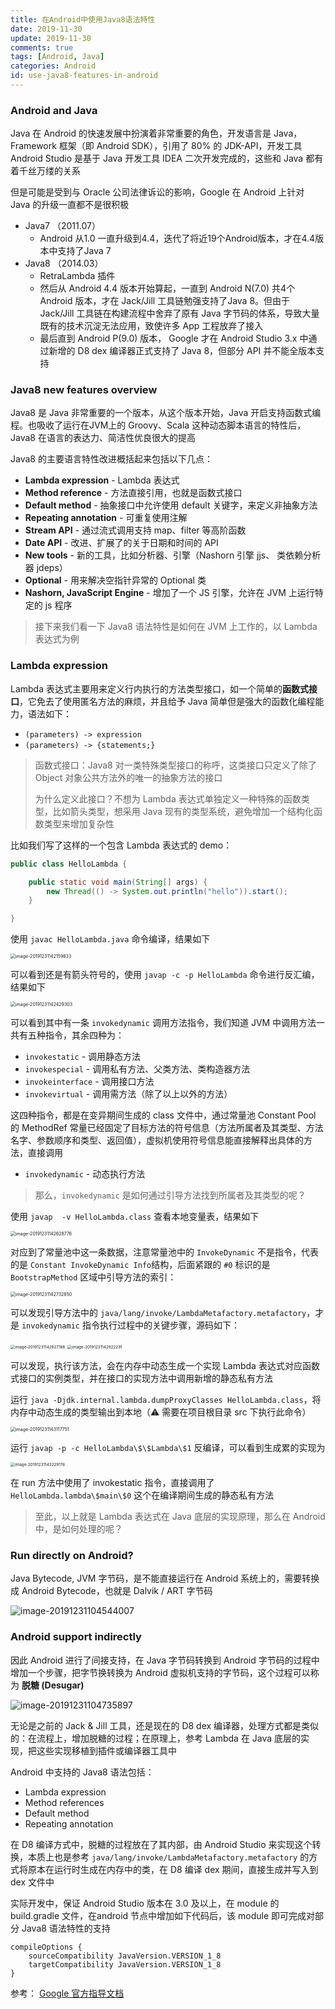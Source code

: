 ```yaml
---
title: 在Android中使用Java8语法特性
date: 2019-11-30
update: 2019-11-30
comments: true
tags: [Android, Java]
categories: Android
id: use-java8-features-in-android
---
```


<!---more--->

### Android and Java

Java 在 Android 的快速发展中扮演着非常重要的角色，开发语言是 Java，Framework 框架（即 Android SDK），引用了 80% 的 JDK-API，开发工具 Android Studio 是基于 Java 开发工具 IDEA 二次开发完成的，这些和 Java 都有着千丝万缕的关系

但是可能是受到与 Oracle 公司法律诉讼的影响，Google 在 Android 上针对 Java 的升级一直都不是很积极

- Java7 （2011.07）
  - Android 从1.0 一直升级到4.4，迭代了将近19个Android版本，才在4.4版本中支持了Java 7
- Java8 （2014.03）
  - RetraLambda 插件
  - 然后从 Android 4.4 版本开始算起，一直到 Android N(7.0) 共4个 Android 版本，才在 Jack/Jill 工具链勉强支持了Java 8。但由于 Jack/Jill 工具链在构建流程中舍弃了原有 Java 字节码的体系，导致大量既有的技术沉淀无法应用，致使许多 App 工程放弃了接入
  - 最后直到 Android P(9.0) 版本， Google 才在 Android Studio 3.x 中通过新增的 D8 dex 编译器正式支持了 Java 8，但部分 API 并不能全版本支持

### Java8 new features overview

Java8 是 Java 非常重要的一个版本，从这个版本开始，Java 开启支持函数式编程。也吸收了运行在JVM上的 Groovy、Scala 这种动态脚本语言的特性后，Java8 在语言的表达力、简洁性优良很大的提高

Java8 的主要语言特性改进概括起来包括以下几点：

- **Lambda expression** - Lambda 表达式
- **Method reference** - 方法直接引用，也就是函数式接口
- **Default method** - 抽象接口中允许使用 default 关键字，来定义非抽象方法
- **Repeating annotation** - 可重复使用注解
- **Stream API** - 通过流式调用支持 map、filter 等高阶函数
- **Date API** - 改进、扩展了的关于日期和时间的 API
- **New tools** - 新的工具，比如分析器、引擎（Nashorn 引擎 jjs、 类依赖分析器 jdeps）
- **Optional** - 用来解决空指针异常的 Optional 类
- **Nashorn, JavaScript Engine** - 增加了一个 JS 引擎，允许在 JVM 上运行特定的 js 程序

> 接下来我们看一下 Java8 语法特性是如何在 JVM 上工作的，以 Lambda 表达式为例

### Lambda expression

Lambda 表达式主要用来定义行内执行的方法类型接口，如一个简单的**函数式接口**，它免去了使用匿名方法的麻烦，并且给予 Java 简单但是强大的函数化编程能力，语法如下：

- `(parameters) -> expression`
- `(parameters) -> {statements;}`

> 函数式接口：Java8 对一类特殊类型接口的称呼，这类接口只定义了除了 Object 对象公共方法外的唯一的抽象方法的接口
>
> 为什么定义此接口？不想为 Lambda 表达式单独定义一种特殊的函数类型，比如箭头类型，想采用 Java 现有的类型系统，避免增加一个结构化函数类型来增加复杂性

比如我们写了这样的一个包含 Lambda 表达式的 demo：

```java
public class HelloLambda {

    public static void main(String[] args) {
        new Thread(() -> System.out.println("hello")).start();
    }

}
```

使用  `javac HelloLambda.java` 命令编译，结果如下

<img src="../images/image-20191231142159833.png" alt="image-20191231142159833" style="zoom: 50%;" />

可以看到还是有箭头符号的，使用 `javap -c -p HelloLambda` 命令进行反汇编，结果如下

<img src="../images/image-20191231142429303.png" alt="image-20191231142429303" style="zoom: 50%;" />

可以看到其中有一条 `invokedynamic` 调用方法指令，我们知道 JVM 中调用方法一共有五种指令，其余四种为：

- `invokestatic` - 调用静态方法
- `invokespecial` - 调用私有方法、父类方法、类构造器方法
- `invokeinterface` - 调用接口方法
- `invokevirtual` - 调用需方法（除了以上以外的方法）

这四种指令，都是在变异期间生成的 class 文件中，通过常量池 Constant Pool 的 MethodRef 常量已经固定了目标方法的符号信息（方法所属者及其类型、方法名字、参数顺序和类型、返回值），虚拟机使用符号信息能直接解释出具体的方法，直接调用

- `invokedynamic` - 动态执行方法

> 那么，`invokedynamic` 是如何通过引导方法找到所属者及其类型的呢？

使用 `javap  -v HelloLambda.class` 查看本地变量表，结果如下

<img src="/Users/liuxia/Library/Mobile Documents/com~apple~CloudDocs/Workspace/Blog/source/images/image-20191231142628776.png" alt="image-20191231142628776" style="zoom:50%;" />

对应到了常量池中这一条数据，注意常量池中的 `InvokeDynamic` 不是指令，代表的是 `Constant InvokeDynamic Info`结构，后面紧跟的 `#0` 标识的是 `BootstrapMethod` 区域中引导方法的索引：

<img src="../images/image-20191231142732850.png" alt="image-20191231142732850" style="zoom:50%;" />

可以发现引导方法中的  `java/lang/invoke/LambdaMetafactory.metafactory`，才是 `invokedynamic` 指令执行过程中的关键步骤，源码如下：

<img src="../images/image-20191231142827188.png" alt="image-20191231142827188" style="zoom: 45%;" />

<img src="/Users/liuxia/Library/Mobile Documents/com~apple~CloudDocs/Workspace/Blog/source/images/image-20191231142922291.png" alt="image-20191231142922291" style="zoom:45%;" />

可以发现，执行该方法，会在内存中动态生成一个实现 Lambda 表达式对应函数式接口的实例类型，并在接口的实现方法中调用新增的静态私有方法

运行 `java -Djdk.internal.lambda.dumpProxyClasses HelloLambda.class`，将内存中动态生成的类型输出到本地（⚠️ 需要在项目根目录 src 下执行此命令）

<img src="/Users/liuxia/Library/Mobile Documents/com~apple~CloudDocs/Workspace/Blog/source/images/image-20191231143117751.png" alt="image-20191231143117751" style="zoom:50%;" />

运行 `javap -p -c HelloLambda\$\$Lambda\$1` 反编译，可以看到生成累的实现为

<img src="/Users/liuxia/Library/Mobile Documents/com~apple~CloudDocs/Workspace/Blog/source/images/image-20191231143229176.png" alt="image-20191231143229176" style="zoom:45%;" />

在 run 方法中使用了 invokestatic 指令，直接调用了 `HelloLambda.lambda\$main\$0` 这个在编译期间生成的静态私有方法

> 至此，以上就是 Lambda 表达式在 Java 底层的实现原理，那么在 Android 中，是如何处理的呢？

### Run directly on Android?

Java Bytecode, JVM 字节码，是不能直接运行在 Android 系统上的，需要转换成 Android Bytecode，也就是 Dalvik / ART 字节码

![image-20191231104544007](../images/image-20191231104544007.png)

### Android support indirectly

因此 Android 进行了间接支持，在 Java 字节码转换到 Android 字节码的过程中增加一个步骤，把字节换转换为 Android 虚拟机支持的字节码，这个过程可以称为 **脱糖 (Desugar)**

![image-20191231104735897](../images/image-20191231104735897.png)

无论是之前的 Jack & Jill 工具，还是现在的 D8 dex 编译器，处理方式都是类似的：在流程上，增加脱糖的过程；在原理上，参考 Lambda 在 Java 底层的实现，把这些实现移植到插件或编译器工具中

Android 中支持的 Java8 语法包括：

- Lambda expression
- Method references
- Default method
- Repeating annotation

在 D8 编译方式中，脱糖的过程放在了其内部，由 Android Studio 来实现这个转换，本质上也是参考 `java/lang/invoke/LambdaMetafactory.metafactory` 的方式将原本在运行时生成在内存中的类，在 D8 编译 dex 期间，直接生成并写入到 dex 文件中

实际开发中，保证 Android Studio 版本在 3.0 及以上，在 module 的 build.gradle 文件，在android 节点中增加如下代码后，该 module 即可完成对部分 Java8 语法特性的支持   

```shell
compileOptions {
    sourceCompatibility JavaVersion.VERSION_1_8
    targetCompatibility JavaVersion.VERSION_1_8
}
```

参考： [Google 官方指导文档](https://developer.android.com/studio/write/java8-support?hl=zh-cn)

